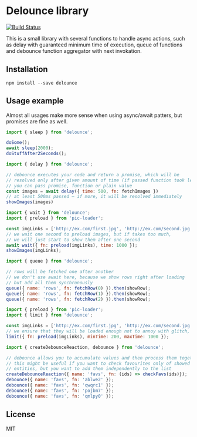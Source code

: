 # Delounce library

[![Build Status](https://travis-ci.org/Bloomca/delounce.svg?branch=master)](https://travis-ci.org/Bloomca/delounce)

This is a small library with several functions to handle async actions, such as delay with guaranteed minimum time of execution, queue of functions and debounce function aggregator with next invokation.

## Installation

```shell
npm install --save delounce
```

## Usage example
Almost all usages make more sense when using async/await patters, but promises are fine as well.

```javascript
import { sleep } from 'delounce';

doSome();
await sleep(2000);
doStuffAfter2Seconds();
```

```javascript
import { delay } from 'delounce';

// debounce executes your code and return a promise, which will be
// resolved only after given amount of time (if passed function took less time)
// you can pass promise, function or plain value
const images = await delay({ time: 500, fn: fetchImages })
// at least 500ms passed – if more, it will be resolved immediately
showImages(images)
```

```javascript
import { wait } from 'delounce';
import { preload } from 'pic-loader';

const imgLinks = ['http://ex.com/first.jpg', 'http://ex.com/second.jpg', 'http://ex.com/third.jpg'];
// we wait one second to preload images, but if takes too much,
// we will just start to show them after one second
await wait({ fn: preload(imgLinks), time: 1000 });
showImages(imgLinks);
```

```javascript
import { queue } from 'delounce';

// rows will be fetched one after another
// we don't use await here, because we show rows right after loading
// but add all them synchronously
queue({ name: 'rows', fn: fetchRow(0) }).then(showRow);
queue({ name: 'rows', fn: fetchRow(1) }).then(showRow);
queue({ name: 'rows', fn: fetchRow(2) }).then(showRow);
```

```javascript
import { preload } from 'pic-loader';
import { limit } from 'delounce';

const imgLinks = ['http://ex.com/first.jpg', 'http://ex.com/second.jpg', 'http://ex.com/third.jpg'];
// we ensure that they will be loaded enough not to annoy with glitch, but not too long
limit({ fn: preload(imgLinks), minTime: 200, maxTime: 1000 });
```


```javascript
import { createDebounceReaction, debounce } from 'delounce';

// debounce allows you to accumulate values and then process them together
// this might be useful if you want to check favourites only of showed
// entities, but you want to add them independently to the list
createDebounceReaction({ name: 'favs', fn: (ids) => checkFavs(ids)});
debounce({ name: 'favs', fn: 'ablwe2' });
debounce({ name: 'favs', fn: 'qwqrc1' });
debounce({ name: 'favs', fn: 'pojbm7' });
debounce({ name: 'favs', fn: 'qmlpy0' });
```

## License

MIT
